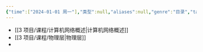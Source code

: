 ```yaml
---
{"time":["2024-01-01 周一"],"类型":null,"aliases":null,"genre":"目录","tags":["课程/专业必修课"],"key":"课程","dg-publish":true,"permalink":"/3 项目/课程/数据通信和计算机网络/","dgPassFrontmatter":true,"noteIcon":"","created":"2024-01-01T20:39:16.230+08:00","updated":"2024-01-01T23:58:14.000+08:00"}
---
```


- [[3 项目/课程/计算机网络概述\|计算机网络概述]]
- [[3 项目/课程/物理层\|物理层]]
- 

